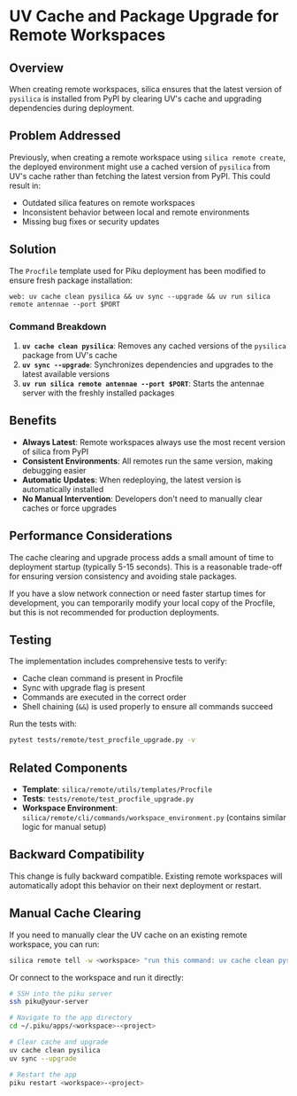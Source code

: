 # UV Cache and Package Upgrade for Remote Workspaces

## Overview

When creating remote workspaces, silica ensures that the latest version of `pysilica` is installed from PyPI by clearing UV's cache and upgrading dependencies during deployment.

## Problem Addressed

Previously, when creating a remote workspace using `silica remote create`, the deployed environment might use a cached version of `pysilica` from UV's cache rather than fetching the latest version from PyPI. This could result in:

- Outdated silica features on remote workspaces
- Inconsistent behavior between local and remote environments
- Missing bug fixes or security updates

## Solution

The `Procfile` template used for Piku deployment has been modified to ensure fresh package installation:

```procfile
web: uv cache clean pysilica && uv sync --upgrade && uv run silica remote antennae --port $PORT
```

### Command Breakdown

1. **`uv cache clean pysilica`**: Removes any cached versions of the `pysilica` package from UV's cache
2. **`uv sync --upgrade`**: Synchronizes dependencies and upgrades to the latest available versions
3. **`uv run silica remote antennae --port $PORT`**: Starts the antennae server with the freshly installed packages

## Benefits

- **Always Latest**: Remote workspaces always use the most recent version of silica from PyPI
- **Consistent Environments**: All remotes run the same version, making debugging easier
- **Automatic Updates**: When redeploying, the latest version is automatically installed
- **No Manual Intervention**: Developers don't need to manually clear caches or force upgrades

## Performance Considerations

The cache clearing and upgrade process adds a small amount of time to deployment startup (typically 5-15 seconds). This is a reasonable trade-off for ensuring version consistency and avoiding stale packages.

If you have a slow network connection or need faster startup times for development, you can temporarily modify your local copy of the Procfile, but this is not recommended for production deployments.

## Testing

The implementation includes comprehensive tests to verify:

- Cache clean command is present in Procfile
- Sync with upgrade flag is present
- Commands are executed in the correct order
- Shell chaining (`&&`) is used properly to ensure all commands succeed

Run the tests with:

```bash
pytest tests/remote/test_procfile_upgrade.py -v
```

## Related Components

- **Template**: `silica/remote/utils/templates/Procfile`
- **Tests**: `tests/remote/test_procfile_upgrade.py`
- **Workspace Environment**: `silica/remote/cli/commands/workspace_environment.py` (contains similar logic for manual setup)

## Backward Compatibility

This change is fully backward compatible. Existing remote workspaces will automatically adopt this behavior on their next deployment or restart.

## Manual Cache Clearing

If you need to manually clear the UV cache on an existing remote workspace, you can run:

```bash
silica remote tell -w <workspace> "run this command: uv cache clean pysilica && uv sync --upgrade"
```

Or connect to the workspace and run it directly:

```bash
# SSH into the piku server
ssh piku@your-server

# Navigate to the app directory
cd ~/.piku/apps/<workspace>-<project>

# Clear cache and upgrade
uv cache clean pysilica
uv sync --upgrade

# Restart the app
piku restart <workspace>-<project>
```
